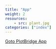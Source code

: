 ```yaml
---
title: "App"
weight: 2
resources:
    - src: plant.jpg
categories: ["index"]
---
```


[Goto PlotBridge App](https://app.plotbridge.net)
